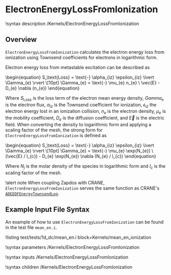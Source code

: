 # ElectronEnergyLossFromIonization

!syntax description /Kernels/ElectronEnergyLossFromIonization

## Overview

`ElectronEnergyLossFromIonization` calculates the electron energy loss from ionization using Townsend coefficients for electrons in logarithmic form.

Electron energy loss from metastable excitation can be described as

\begin{equation}
S_\text{Loss} = \text{-} \alpha_{iz} \epsilon_{iz} \lvert \Gamma_{e} \rvert \\[10pt]
\Gamma_{e} = \text{-} \mu_{e} n_{e} \ \vec{E} - D_{e} \nabla (n_{e})
\end{equation}

Where $S_\text{Loss}$ is the loss term of the electron mean energy density, $Gamma_{e}$ is the electron flux, $\alpha_{iz}$ is the Townsend coefficient for ionization, $\epsilon_{iz}$ the electron energy lost in an ionization collision, $n_{e}$ is the electron density, $\mu_{e}$ is the mobility coefficient, $D_{e}$ is the diffusion coefficient, and $\vec{E}$ is
the electric field. When converting the density to logarithmic form and applying a scaling factor of the mesh, the strong form for `ElectronEnergyLossFromIonization` is defined as

\begin{equation}
S_\text{Loss} = \text{-} \alpha_{iz} \epsilon_{iz} \lvert \Gamma_{e} \rvert \\[10pt]
\Gamma_{e} = \text{-} \mu_{e} \exp(N_{e}) \ (\vec{E} / l_{c}) - D_{e} \exp(N_{e}) \nabla (N_{e} / l_{c})
\end{equation}

Where $N_{j}$ is the molar density of the species in logarithmic form and $l_{c}$ is the scaling factor of the mesh.

!alert note
When coupling Zapdos with CRANE, `ElectronEnergyLossFromIonization` serves the same function as CRANE's [`ADEEDFEnergyTownsendLog`](/kernels/ADEEDFEnergyTownsendLog.md).

## Example Input File Syntax

An example of how to use `ElectronEnergyLossFromIonization` can be found in the
test file `mean_en.i`.

!listing test/tests/1d_dc/mean_en.i block=Kernels/mean_en_ionization

!syntax parameters /Kernels/ElectronEnergyLossFromIonization

!syntax inputs /Kernels/ElectronEnergyLossFromIonization

!syntax children /Kernels/ElectronEnergyLossFromIonization
